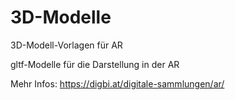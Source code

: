 # 3D-Modelle
3D-Modell-Vorlagen für AR

gltf-Modelle für die Darstellung in der AR

Mehr Infos: https://digbi.at/digitale-sammlungen/ar/
